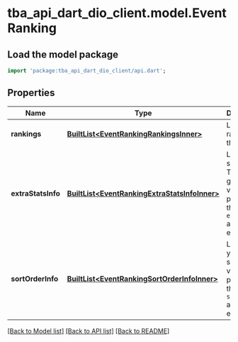 # tba_api_dart_dio_client.model.EventRanking

## Load the model package
```dart
import 'package:tba_api_dart_dio_client/api.dart';
```

## Properties
Name | Type | Description | Notes
------------ | ------------- | ------------- | -------------
**rankings** | [**BuiltList&lt;EventRankingRankingsInner&gt;**](EventRankingRankingsInner.md) | List of rankings at the event. | 
**extraStatsInfo** | [**BuiltList&lt;EventRankingExtraStatsInfoInner&gt;**](EventRankingExtraStatsInfoInner.md) | List of special TBA-generated values provided in the `extra_stats` array for each item. | [optional] 
**sortOrderInfo** | [**BuiltList&lt;EventRankingSortOrderInfoInner&gt;**](EventRankingSortOrderInfoInner.md) | List of year-specific values provided in the `sort_orders` array for each team. | 

[[Back to Model list]](../README.md#documentation-for-models) [[Back to API list]](../README.md#documentation-for-api-endpoints) [[Back to README]](../README.md)


